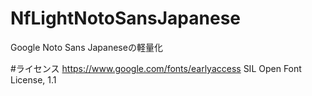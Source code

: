 # NfLightNotoSansJapanese
Google Noto Sans Japaneseの軽量化

#ライセンス
https://www.google.com/fonts/earlyaccess
SIL Open Font License, 1.1

